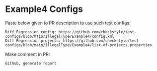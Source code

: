 # Example4 Configs
Paste below given to PR description to use such test configs:
```
Diff Regression config: https://github.com/checkstyle/test-configs/blob/main/IllegalType/Example4/config.xml
Diff Regression projects: https://github.com/checkstyle/test-configs/blob/main/IllegalType/Example4/list-of-projects.properties
```
Make comment in PR:
```
Github, generate report
```

